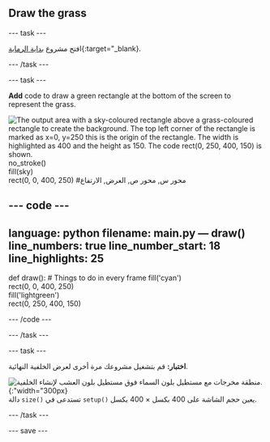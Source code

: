 ## Draw the grass

--- task ---

افتح مشروع [بداية الرماية](https://trinket.io/python/eb67937f99){:target="_blank}.

--- /task ---

--- task ---

**Add** code to draw a green rectangle at the bottom of the screen to represent the grass.

![The output area with a sky-coloured rectangle above a grass-coloured rectangle to create the background. The top left corner of the rectangle is marked as x=0, y=250 this is the origin of the rectangle. The width is highlighted as 400 and the height as 150. The code rect(0, 250, 400, 150) is shown.](images/green-grass.png)no_stroke()   
fill(sky)   
rect(0, 0, 400, 250) #محور س, محور ص, العرض, الارتفاع

--- code ---
---
language: python filename: main.py — draw() line_numbers: true line_number_start: 18
line_highlights: 25
---
def draw(): # Things to do in every frame fill('cyan')  
rect(0, 0, 400, 250)  
fill('lightgreen')  
rect(0, 250, 400, 150)

--- /code ---

--- /task ---

--- task ---

**اختبار:** قم بتشغيل مشروعك مرة أخرى لعرض الخلفية النهائية.

![![منطقة مخرجات مع مستطيل بلون السماء فوق مستطيل بلون العشب لإنشاء الخلفية.](images/background.png){:"width="300px}](images/background.png)دالة `size()` تستدعى في `setup()` يعين حجم الشاشة على 400 بكسل × 400 بكسل.

--- /task ---

--- save ---
